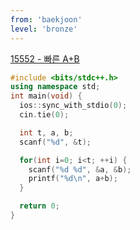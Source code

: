 ```yaml
---
from: 'baekjoon'
level: 'bronze'
---
```


[15552 - 빠른 A+B](https://www.acmicpc.net/problem/15552)

```cpp
#include <bits/stdc++.h> 
using namespace std;
int main(void) {
  ios::sync_with_stdio(0);
  cin.tie(0);

  int t, a, b;
  scanf("%d", &t);

  for(int i=0; i<t; ++i) {
    scanf("%d %d", &a, &b);
    printf("%d\n", a+b);
  }

  return 0;
}
```